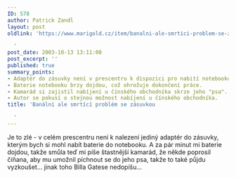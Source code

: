 ```yaml
---
ID: 578
author: Patrick Zandl
layout: post
oldlink: 'https://www.marigold.cz/item/banalni-ale-smrtici-problem-se-zasuvkou

  '
post_date: 2003-10-13 13:11:00
post_excerpt: ''
published: true
summary_points:
- Adaptér do zásuvky není v prescentru k dispozici pro nabití notebooku.
- Baterie notebooku brzy dojdou, což ohrožuje dokončení práce.
- Kamarád si zajistil nabíjení u čínského obchodníka skrze jeho "psa".
- Autor se pokusí o stejnou možnost nabíjení u čínského obchodníka.
title: 'Banální ale smrtící problém se zásuvkou

  '
---
```


Je to zlé -&#160;v celém prescentru není k nalezení jediný adaptér do zásuvky, kterým bych si mohl nabít baterie do notebooku. A za pár minut mi baterie dojdou, takže smůla teď mi píše štastnější kamarád, že někde poprosil číňana, aby mu umožnil píchnout se do jeho psa, takže to také půjdu vyzkoušet... jinak toho Billa Gatese nedopíšu...
